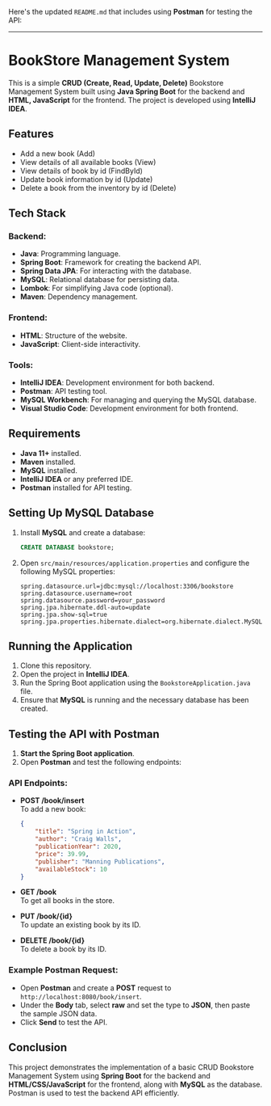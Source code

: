 
Here's the updated `README.md` that includes using **Postman** for testing the API:

---

# BookStore Management System

This is a simple **CRUD (Create, Read, Update, Delete)** Bookstore Management System built using **Java Spring Boot** for the backend and **HTML, JavaScript** for the frontend. The project is developed using **IntelliJ IDEA**.

## Features

- Add a new book (Add)
- View details of all available books (View)
- View details of book by id (FindById)
- Update book information by id (Update)
- Delete a book from the inventory by id (Delete)

## Tech Stack

### Backend:
- **Java**: Programming language.
- **Spring Boot**: Framework for creating the backend API.
- **Spring Data JPA**: For interacting with the database.
- **MySQL**: Relational database for persisting data.
- **Lombok**: For simplifying Java code (optional).
- **Maven**: Dependency management.

### Frontend:
- **HTML**: Structure of the website.
- **JavaScript**: Client-side interactivity.

### Tools:
- **IntelliJ IDEA**: Development environment for both backend.
- **Postman**: API testing tool.
- **MySQL Workbench**: For managing and querying the MySQL database.
- **Visual Studio Code**: Development environment for both frontend.

## Requirements

- **Java 11+** installed.
- **Maven** installed.
- **MySQL** installed.
- **IntelliJ IDEA** or any preferred IDE.
- **Postman** installed for API testing.

## Setting Up MySQL Database

1. Install **MySQL** and create a database:
   ```sql
   CREATE DATABASE bookstore;
   ```

2. Open `src/main/resources/application.properties` and configure the following MySQL properties:

   ```properties
   spring.datasource.url=jdbc:mysql://localhost:3306/bookstore
   spring.datasource.username=root
   spring.datasource.password=your_password
   spring.jpa.hibernate.ddl-auto=update
   spring.jpa.show-sql=true
   spring.jpa.properties.hibernate.dialect=org.hibernate.dialect.MySQL5Dialect
   ```

## Running the Application

1. Clone this repository.
2. Open the project in **IntelliJ IDEA**.
3. Run the Spring Boot application using the `BookstoreApplication.java` file.
4. Ensure that **MySQL** is running and the necessary database has been created.

## Testing the API with Postman

1. **Start the Spring Boot application**.
2. Open **Postman** and test the following endpoints:

### API Endpoints:

- **POST /book/insert**  
  To add a new book:
  ```json
  {
      "title": "Spring in Action",
      "author": "Craig Walls",
      "publicationYear": 2020,
      "price": 39.99,
      "publisher": "Manning Publications",
      "availableStock": 10
  }
  ```

- **GET /book**  
  To get all books in the store.

- **PUT /book/{id}**  
  To update an existing book by its ID.

- **DELETE /book/{id}**  
  To delete a book by its ID.

### Example Postman Request:

- Open **Postman** and create a **POST** request to `http://localhost:8080/book/insert`.
- Under the **Body** tab, select **raw** and set the type to **JSON**, then paste the sample JSON data.
- Click **Send** to test the API.

## Conclusion

This project demonstrates the implementation of a basic CRUD Bookstore Management System using **Spring Boot** for the backend and **HTML/CSS/JavaScript** for the frontend, along with **MySQL** as the database. Postman is used to test the backend API efficiently.

